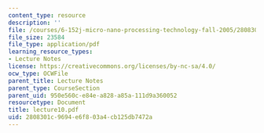 ```yaml
---
content_type: resource
description: ''
file: /courses/6-152j-micro-nano-processing-technology-fall-2005/2808301c9694e6f803a4cb125db7472a_lecture10.pdf
file_size: 23584
file_type: application/pdf
learning_resource_types:
- Lecture Notes
license: https://creativecommons.org/licenses/by-nc-sa/4.0/
ocw_type: OCWFile
parent_title: Lecture Notes
parent_type: CourseSection
parent_uid: 950e560c-e84e-a828-a85a-111d9a360052
resourcetype: Document
title: lecture10.pdf
uid: 2808301c-9694-e6f8-03a4-cb125db7472a
---
```

